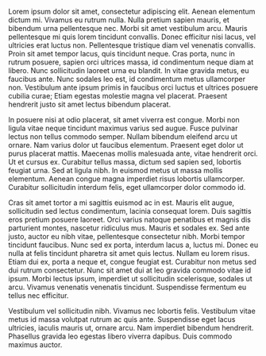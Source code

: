  Lorem ipsum dolor sit amet, consectetur adipiscing elit. Aenean elementum dictum mi. Vivamus eu rutrum nulla. Nulla pretium sapien mauris, et bibendum urna pellentesque nec. Morbi sit amet vestibulum arcu. Mauris pellentesque mi quis lorem tincidunt convallis. Donec efficitur nisi lacus, vel ultricies erat luctus non. Pellentesque tristique diam vel venenatis convallis. Proin sit amet tempor lacus, quis tincidunt neque. Cras porta, nunc in rutrum posuere, sapien orci ultrices massa, id condimentum neque diam at libero. Nunc sollicitudin laoreet urna eu blandit. In vitae gravida metus, eu faucibus ante. Nunc sodales leo est, id condimentum metus ullamcorper non. Vestibulum ante ipsum primis in faucibus orci luctus et ultrices posuere cubilia curae; Etiam egestas molestie magna vel placerat. Praesent hendrerit justo sit amet lectus bibendum placerat.

In posuere nisi at odio placerat, sit amet viverra est congue. Morbi non ligula vitae neque tincidunt maximus varius sed augue. Fusce pulvinar lectus non tellus commodo semper. Nullam bibendum eleifend arcu ut ornare. Nam varius dolor ut faucibus elementum. Praesent eget dolor ut purus placerat mattis. Maecenas mollis malesuada ante, vitae hendrerit orci. Ut et cursus ex. Curabitur tellus massa, dictum sed sapien sed, lobortis feugiat urna. Sed at ligula nibh. In euismod metus ut massa mollis elementum. Aenean congue magna imperdiet risus lobortis ullamcorper. Curabitur sollicitudin interdum felis, eget ullamcorper dolor commodo id.

Cras sit amet tortor a mi sagittis euismod ac in est. Mauris elit augue, sollicitudin sed lectus condimentum, lacinia consequat lorem. Duis sagittis eros pretium posuere laoreet. Orci varius natoque penatibus et magnis dis parturient montes, nascetur ridiculus mus. Mauris et sodales ex. Sed ante justo, auctor eu nibh vitae, pellentesque consectetur nibh. Morbi tempor tincidunt faucibus. Nunc sed ex porta, interdum lacus a, luctus mi. Donec eu nulla at felis tincidunt pharetra sit amet quis lectus. Nullam eu lorem risus. Etiam dui ex, porta a neque et, congue feugiat est. Curabitur non metus sed dui rutrum consectetur. Nunc sit amet dui at leo gravida commodo vitae id ipsum. Morbi lectus ipsum, imperdiet ut sollicitudin scelerisque, sodales ut arcu. Vivamus venenatis venenatis tincidunt. Suspendisse fermentum eu tellus nec efficitur.

Vestibulum vel sollicitudin nibh. Vivamus nec lobortis felis. Vestibulum vitae metus id massa volutpat rutrum ac quis ante. Suspendisse eget lacus ultricies, iaculis mauris ut, ornare arcu. Nam imperdiet bibendum hendrerit. Phasellus gravida leo egestas libero viverra dapibus. Duis commodo maximus auctor.

